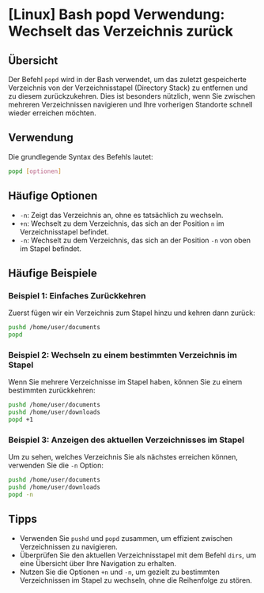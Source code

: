 # [Linux] Bash popd Verwendung: Wechselt das Verzeichnis zurück

## Übersicht
Der Befehl `popd` wird in der Bash verwendet, um das zuletzt gespeicherte Verzeichnis von der Verzeichnisstapel (Directory Stack) zu entfernen und zu diesem zurückzukehren. Dies ist besonders nützlich, wenn Sie zwischen mehreren Verzeichnissen navigieren und Ihre vorherigen Standorte schnell wieder erreichen möchten.

## Verwendung
Die grundlegende Syntax des Befehls lautet:

```bash
popd [optionen]
```

## Häufige Optionen
- `-n`: Zeigt das Verzeichnis an, ohne es tatsächlich zu wechseln.
- `+n`: Wechselt zu dem Verzeichnis, das sich an der Position `n` im Verzeichnisstapel befindet.
- `-n`: Wechselt zu dem Verzeichnis, das sich an der Position `-n` von oben im Stapel befindet.

## Häufige Beispiele

### Beispiel 1: Einfaches Zurückkehren
Zuerst fügen wir ein Verzeichnis zum Stapel hinzu und kehren dann zurück:

```bash
pushd /home/user/documents
popd
```

### Beispiel 2: Wechseln zu einem bestimmten Verzeichnis im Stapel
Wenn Sie mehrere Verzeichnisse im Stapel haben, können Sie zu einem bestimmten zurückkehren:

```bash
pushd /home/user/documents
pushd /home/user/downloads
popd +1
```

### Beispiel 3: Anzeigen des aktuellen Verzeichnisses im Stapel
Um zu sehen, welches Verzeichnis Sie als nächstes erreichen können, verwenden Sie die `-n` Option:

```bash
pushd /home/user/documents
pushd /home/user/downloads
popd -n
```

## Tipps
- Verwenden Sie `pushd` und `popd` zusammen, um effizient zwischen Verzeichnissen zu navigieren.
- Überprüfen Sie den aktuellen Verzeichnisstapel mit dem Befehl `dirs`, um eine Übersicht über Ihre Navigation zu erhalten.
- Nutzen Sie die Optionen `+n` und `-n`, um gezielt zu bestimmten Verzeichnissen im Stapel zu wechseln, ohne die Reihenfolge zu stören.
